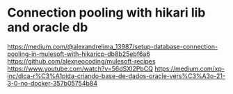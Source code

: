 # Connection pooling with hikari lib and oracle db

https://medium.com/@alexandrelima_13987/setup-database-connection-pooling-in-mulesoft-with-hikaricp-db8b25ebf6a6
https://github.com/alexneocoding/mulesoft-recipes
https://www.youtube.com/watch?v=56dSXI2PbCQ
https://medium.com/xp-inc/dica-r%C3%A1pida-criando-base-de-dados-oracle-vers%C3%A3o-21-3-0-no-docker-357b05754b84